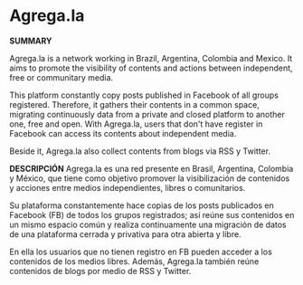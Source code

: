 # Agrega.la

**SUMMARY**

Agrega.la is a network working in Brazil, Argentina, Colombia and Mexico. It aims to promote the visibility of contents and actions between independent, free or communitary media.

This platform constantly copy posts published in Facebook of all groups registered. Therefore, it gathers their contents in a common space, migrating continuously data from a private and closed platform to another one, free and open. With Agrega.la, users that don't have register in Facebook can access its contents about independent media.

Beside it, Agrega.la also collect contents from blogs via RSS y Twitter. 


**DESCRIPCIÓN**
Agrega.la es una red presente en Brasil, Argentina, Colombia y México,
que tiene como objetivo promover la visibilización de contenidos y
acciones entre medios independientes, libres o comunitarios.

Su plataforma constantemente hace copias de los posts publicados en
Facebook (FB) de todos los grupos registrados; así reúne sus
contenidos en un mismo espacio común y realiza continuamente una
migración de datos de una plataforma cerrada y privativa para otra
abierta y libre.

En ella los usuarios que no tienen registro en FB pueden acceder a los
contenidos de los medios libres. Además, Agrega.la también reúne
contenidos de blogs por medio de RSS y Twitter.